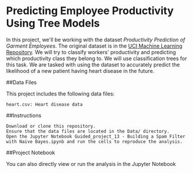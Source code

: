 # Predicting Employee Productivity Using Tree Models 
In this project, we'll be working with the dataset *Productivity Prediction of Garment Employees*. The original dataset is in the [UCI Machine Learning Repository](https://archive.ics.uci.edu/ml/datasets/Productivity+Prediction+of+Garment+Employees). We will try to classify workers' productivity and predicting which productivity class they belong to. We will use classification trees for this task.
We are tasked with using the dataset to accurately predict the likelihood of a new patient having heart disease in the future.

##Data Files

This project includes the following data files:

    heart.csv: Heart disease data

##Instructions

    Download or clone this repository.
    Ensure that the data files are located in the Data/ directory.
    Open the Jupyter Notebook Guided_project_13 - Building a Spam Filter with Naive Bayes.ipynb and run the cells to reproduce the analysis.

##Project Notebook

You can also directly view or run the analysis in the Jupyter Notebook

